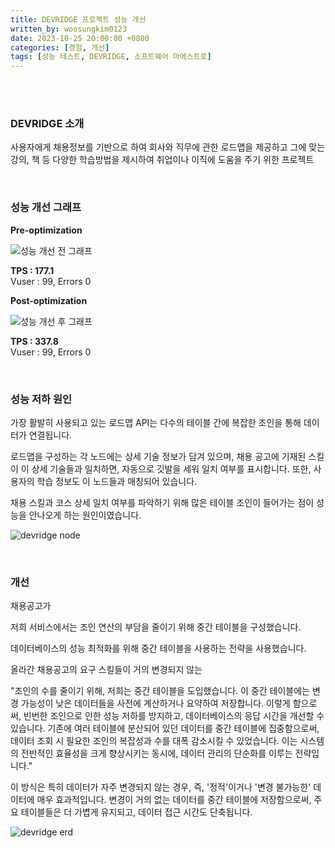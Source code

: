 ```yaml
---
title: DEVRIDGE 프로젝트 성능 개선
written_by: woosungkim0123
date: 2023-10-25 20:00:00 +0800
categories: [경험, 개선]
tags: [성능 테스트, DEVRIDGE, 소프트웨어 마에스트로]
---
```


<br>
<br>

### DEVRIDGE 소개

사용자에게 채용정보를 기반으로 하여 회사와 직무에 관한 로드맵을 제공하고 그에 맞는 강의, 책 등 다양한 학습방법을 제시하여 취업이나 이직에 도움을 주기 위한 프로젝트

<br>

### 성능 개선 그래프

**Pre-optimization**

![성능 개선 전 그래프](/posts/devridge_1.png)

**TPS : 177.1**  
Vuser : 99,  Errors 0


**Post-optimization**

![성능 개선 후 그래프](/posts/devridge_2.png)

**TPS : 337.8**  
Vuser : 99,  Errors 0

<br>

### 성능 저하 원인

가장 활발히 사용되고 있는 로드맵 API는 다수의 테이블 간에 복잡한 조인을 통해 데이터가 연결됩니다. 

로드맵을 구성하는 각 노드에는 상세 기술 정보가 담겨 있으며, 채용 공고에 기재된 스킬이 이 상세 기술들과 일치하면, 자동으로 깃발을 세워 일치 여부를 표시합니다. 또한, 사용자의 학습 정보도 이 노드들과 매칭되어 있습니다.

채용 스킬과 코스 상세 일치 여부를 파악하기 위해 많은 테이블 조인이 들어가는 점이 성능을 안나오게 하는 원인이였습니다.

![devridge node](/posts/devridge_3.png)

<br>

### 개선

채용공고가 

저희 서비스에서는 조인 연산의 부담을 줄이기 위해 중간 테이블을 구성했습니다. 



데이터베이스의 성능 최적화를 위해 중간 테이블을 사용하는 전략을 사용했습니다.

올라간 채용공고의 요구 스킬들이 거의 변경되지 않는

"조인의 수를 줄이기 위해, 저희는 중간 테이블을 도입했습니다. 이 중간 테이블에는 변경 가능성이 낮은 데이터들을 사전에 계산하거나 요약하여 저장합니다. 이렇게 함으로써, 빈번한 조인으로 인한 성능 저하를 방지하고, 데이터베이스의 응답 시간을 개선할 수 있습니다. 기존에 여러 테이블에 분산되어 있던 데이터를 중간 테이블에 집중함으로써, 데이터 조회 시 필요한 조인의 복잡성과 수를 대폭 감소시킬 수 있었습니다. 이는 시스템의 전반적인 효율성을 크게 향상시키는 동시에, 데이터 관리의 단순화를 이루는 전략입니다."

이 방식은 특히 데이터가 자주 변경되지 않는 경우, 즉, '정적'이거나 '변경 불가능한' 데이터에 매우 효과적입니다. 변경이 거의 없는 데이터를 중간 테이블에 저장함으로써, 주요 테이블들은 더 가볍게 유지되고, 데이터 접근 시간도 단축됩니다.

![devridge erd](/posts/devridge_4.png)


